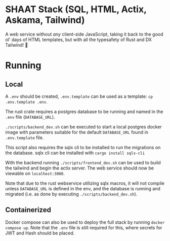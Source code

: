 # SHAAT Stack (SQL, HTML, Actix, Askama, Tailwind) 
A web service without _any_ client-side JavaScript, taking it back to the good ol' days of HTML templates, but with all the typesafety of Rust and DX Tailwind! 🦀

# Running
## Local
A `.env` should be created, `.env.template` can be used as a template: `cp .env.template .env`.

The rust crate requires a postgres database to be running and named in the `.env` file (`DATABASE_URL`).

`./scripts/backend_dev.sh` can be executed to start a local postgres docker image with parameters suitable for the default `DATABASE_URL` found in `.env.template` file.

This script also requires the sqlx cli to be installed to run the migrations on the database. sqlx cli can be installed with `cargo install sqlx-cli`

With the backend running `./scripts/frontend_dev.sh` can be used to build the tailwind and begin the actix server. The web service should now be viewable on `localhost:3000`.

Note that due to the rust webservice utilizing sqlx macros, it will not compile unless `DATABASE_URL` is defined in the env, and the database is running and migrated (i.e. as done by executing `./scripts/backend_dev.sh`).

## Containerized
Docker compose can also be used to deploy the full stack by running `docker compose up`. Note that the `.env` file is still required for this, where secrets for JWT and Hash should be placed.
